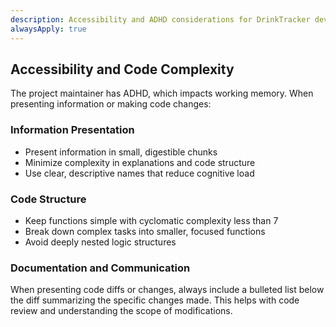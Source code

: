 ```yaml
---
description: Accessibility and ADHD considerations for DrinkTracker development
alwaysApply: true
---
```


## Accessibility and Code Complexity

The project maintainer has ADHD, which impacts working memory. When presenting information or making code changes:

### Information Presentation
- Present information in small, digestible chunks
- Minimize complexity in explanations and code structure
- Use clear, descriptive names that reduce cognitive load

### Code Structure
- Keep functions simple with cyclomatic complexity less than 7
- Break down complex tasks into smaller, focused functions
- Avoid deeply nested logic structures

### Documentation and Communication
When presenting code diffs or changes, always include a bulleted list below the diff summarizing the specific changes made. This helps with code review and understanding the scope of modifications.